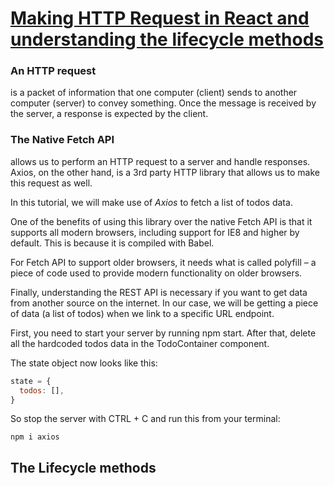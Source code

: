 # [Making HTTP Request in React and understanding the lifecycle methods](https://ibaslogic.com/blog/react-http-request-and-lifecycle-methods/)

### An HTTP request
is a packet of information that one computer (client) sends to another computer (server) to convey something. Once the message is received by the server, a response is expected by the client.

### The Native Fetch API
allows us to perform an HTTP request to a server and handle responses. Axios, on the other hand, is a 3rd party HTTP library that allows us to make this request as well.

In this tutorial, we will make use of *Axios* to fetch a list of todos data.

One of the benefits of using this library over the native Fetch API is that it supports all modern browsers, including support for IE8 and higher by default. This is because it is compiled with Babel.

For Fetch API to support older browsers, it needs what is called polyfill – a piece of code used to provide modern functionality on older browsers.

Finally, understanding the REST API is necessary if you want to get data from another source on the internet. In our case, we will be getting a piece of data (a list of todos) when we link to a specific URL endpoint.

First, you need to start your server by running npm start. After that, delete all the hardcoded todos data in the TodoContainer component.

The state object now looks like this:
```javascript
state = {
  todos: [],
}
```

So stop the server with CTRL + C and run this from your terminal:
```
npm i axios
```

## The Lifecycle methods




















